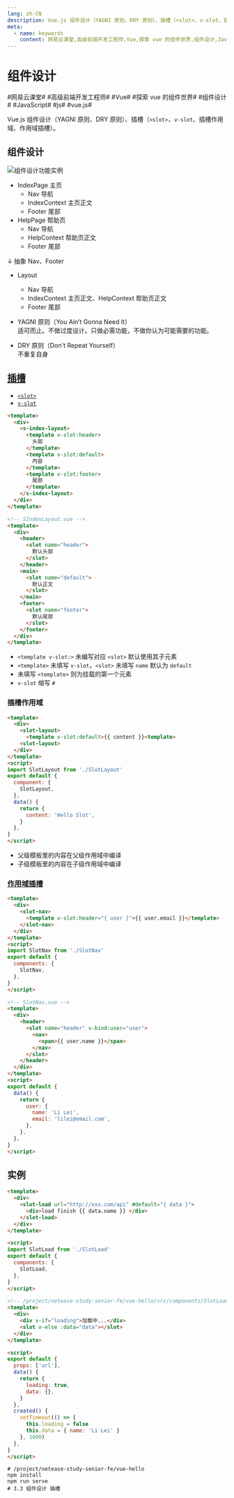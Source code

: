 ```yaml
---
lang: zh-CN
description: Vue.js 组件设计（YAGNI 原则、DRY 原则）、插槽（<slot>、v-slot、插槽作用域、作用域插槽）。
meta:
  - name: keywords
    content: 网易云课堂,高级前端开发工程师,Vue,探索 vue 的组件世界,组件设计,JavaScript,js,vue.js
---
```


# 组件设计

\#网易云课堂#
\#高级前端开发工程师#
\#Vue#
\#探索 vue 的组件世界#
\#组件设计#
\#JavaScript#
\#js#
\#vue.js#

Vue.js 组件设计（YAGNI 原则、DRY 原则）、插槽（`<slot>`、`v-slot`、插槽作用域、作用域插槽）。

## 组件设计

![组件设计功能实例](./image/component-design-feature.png)

* IndexPage 主页
  * Nav 导航
  * IndexContext 主页正文
  * Footer 尾部
* HelpPage 帮助页
  * Nav 导航
  * HelpContext 帮助页正文
  * Footer 尾部

 ↓ 抽象 Nav、Footer

* Layout
  * Nav 导航
  * IndexContext 主页正文、HelpContext 帮助页正文
  * Footer 尾部

* YAGNI 原则（You Ain’t Gonna Need It）  
  适可而止。不做过度设计。只做必需功能，不做你认为可能需要的功能。
* DRY 原则（Don't Repeat Yourself）  
  不重复自身

## [插槽](https://cn.vuejs.org/v2/guide/components-slots.html)

* [`<slot>`](https://cn.vuejs.org/v2/api/#slot)
* [`v-slot`](https://cn.vuejs.org/v2/api/#v-slot)

```html
<template>
  <div>
    <s-index-layout>
      <template v-slot:header>
        头部
      </template>
      <template v-slot:default>
        内容
      </template>
      <template v-slot:footer>
        尾部
      </template>
    </s-index-layout>
  </div>
</template>
```

```html
<!-- SIndexLayout.vue -->
<template>
  <div>
    <header>
      <slot name="header">
        默认头部
      </slot>
    </header>
    <main>
      <slot name="default">
        默认正文
      </slot>
    </main>
    <footer>
      <slot name="footer">
        默认尾部
      </slot>
    </footer>
  </div>
</template>
```

* `<template v-slot:>` 未编写对应 `<slot>` 默认使用其子元素
* `<template>` 未填写 `v-slot`，`<slot>` 未填写 `name` 默认为 `default`
* 未填写 `<template>` 则为挂载的第一个元素
* `v-slot` 缩写 `#`

### 插槽作用域

```html
<template>
  <div>
    <slot-layout>
      <template v-slot:default>{{ content }}<template>
    <slot-layout>
  </div>
</template>
<script>
import SlotLayout from './SlotLayout'
export default {
  component: {
    SlotLayout,
  },
  data() {
    return {
      content: 'Hello Slot',
    }
  },
}
</script>
```

* 父级模板里的内容在父级作用域中编译
* 子级模板里的内容在子级作用域中编译

### [作用域插槽](https://cn.vuejs.org/v2/guide/components-slots.html#%E4%BD%9C%E7%94%A8%E5%9F%9F%E6%8F%92%E6%A7%BD) <Badge text="2.6.0+" />

```html
<template>
  <div>
    <slot-nav>
      <template v-slot:header="{ user }">{{ user.email }}</template>
    </slot-nav>
  </div>
</template>
<script>
import SlotNav from './SlotNav'
export default {
  components: {
    SlotNav,
  },
}
</script>
```

```html
<!-- SlotNav.vue -->
<template>
  <div>
    <header>
      <slot name="header" v-bind:user="user">
        <nav>
          <span>{{ user.name }}</span>
        </nav>
      </slot>
    </header>
  </div>
</template>
<script>
export default {
  data() {
    return {
      user: {
        name: 'Li Lei',
        email: 'lilei@email.com',
      },
    },
  },
}
</script>
```

## 实例

```html
<template>
  <div>
    <slot-load url="http://xxx.com/api" #default="{ data }">
      <div>load finish {{ data.name }} </div>
    </slot-load>
  </div>
</template>

<script>
import SlotLoad from './SlotLoad'
export default {
  components: {
    SlotLoad,
  },
}
</script>
```

```html
<!-- /project/netease-study-senior-fe/vue-hello/src/components/SlotLoad.vue -->
<template>
  <div>
    <div v-if="loading">加载中...</div>
    <slot v-else :data="data"></slot>
  </div>
</template>

<script>
export default {
  props: ['url'],
  data() {
    return {
      loading: true,
      data: {},
    }
  },
  created() {
    setTimeout(() => {
      this.loading = false
      this.data = { name: 'Li Lei' }
    }, 1000)
  },
}
</script>
```

```shell
# /project/netease-study-senior-fe/vue-hello
npm install
npm run serve
# 3.3 组件设计 插槽
```
